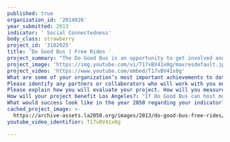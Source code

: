 ```yaml
---
published: true
organization_id: '2014026'
year_submitted: 2013
indicator: ' Social Connectedness'
body_class: strawberry
project_id: '3102025'
title: 'Do Good Bus | Free Rides '
project_summary: "The Do Good Bus is an opportunity to get involved and help your community. Just get on the bus and we do the rest. Each trip is different and the locations are a secret.  If you have always wanted to get involved, volunteer or help others but didn’t know how – hop on the Do Good Bus!\r\n<br>\r\n<br>\r\nWe currently host monthly community rides to give Los Angelenos an opportunity to learn about local causes, experience giving back and most importantly, connect with other people in their city.  Over the past three years, we’ve visited dozens of causes and connected hundreds of volunteers.  In order to expand and give more people in Los Angeles an opportunity to participate – we need to buy a bus.  With our own bus, our goals are to: double participation, offer one free ride per month and focus on teaching youth the importance of giving back.  \r\n<br>\r\n<br>\r\nDOUBLE TIME & MAKE IT FREE\r\n<br>\r\nWith our current costs and bus rental availability, we are limited to one community ride per month. These rides require people to purchase a ticket.  We believe there’s true value in a Do Good Bus ticket (you even get a gourmet lunch!) but we also know the ticket can be a barrier for some.  If we could host one FREE ride per month in addition to a ticketed ride -- viola! -- we’ve doubled the amount of people who can connect and doubled the amount of GOOD we can do.\r\n<br>\r\n<br>\r\nKIDS AND GIVING BACK\r\n<br>\r\nIn line with the LA2050 report about the direct connection between education and social connectedness, we’ve been working on ideas to engage students via the Do Good Bus.  We are committed to teaching our youth the importance of giving back and connecting with their community.  In fact, we’ve started hosting FAMILY RIDES to give families access to kid-friendly volunteer activities and teach kids the vocabulary and concepts of giving back.  We would love to offer the same experience to students in Los Angeles schools - giving teachers an opportunity to incorporate volunteerism into their curriculums. \r\n<br>\r\n<br>\r\nThe LA2050 report also suggests education levels are directly related to social connectedness levels.  While we don’t have the resources to ensure kids make it to their senior year, we think exposing kids to unique experiences on a Do Good Field Trip, will give them a chance to connect with students across neighborhood lines and with a world outside of the classroom.  In addition, a Do Good Field Trip would expose students to unique career options (i.e. Non-profit CEO or Do Good Bus tour guide) - potentially giving them new motivation to make it through school. "
project_image: 'https://img.youtube.com/vi/T17vBV41x0g/maxresdefault.jpg'
project_video: 'https://www.youtube.com/embed/T17vBV41x0g'
What are some of your organization’s most important achievements to date?: "Do Good Bus <a ref=\"http://dogoodbus.com/index.php/foster-the-people-do-good-bus/>partnered with the band Foster The People</a> (FTP) to launch their charity initiative, Foster The Future during the band’s 2011 Summer Tour. In an effort to engage and inspire FTP fans, Do Good Bus loaded up with 30 fans before each concert along the 25 city tour.  Fans participated in a local community project in their city and had fun along the way. In total, we connected with over 750 people, thirty percent of which were first-time volunteers and helped create awareness and support for 25 causes across the United States.  \r\n<br>\r\n<br>\r\nLocally, we’ve partnered with dozens of Los Angeles causes to give Los Angelenos an opportunity to connect and give back.  We’ve painted massive murals, helped students write their college entrance essays and sorted dog food for some of the cutest rescue animals in Los Angeles.  \r\n<br>\r\n<br>\r\nSome of our favorite rides include working with: 826LA, Meet Every Need with Dignity (MEND), Best Friends Animal Society and most recently, Fantasia Family Music Theater.  As a specific example, we’ve had an ongoing relationship with Social Justice Learning Institute (SJLI) and have been an integral part of their “100 Seeds of Change” initiative to change Inglewood’s status as a “food desert”.  In the past 6 months, we’ve had over 100 volunteers get their hands dirty to help give Inglewood residents better access to healthy food choices."
Please identify any partners or collaborators who will work with you on this project.: "<br>\r\n<br>\r\nBUS PARTNERS\r\n<br>\r\nFor the nitty gritty logistics, Townride, Inc. would like to offer their expertise in helping us through the purchase and refurbishing process of creating the coolest Do Good Bus possible.  We are also working on a plan to partner with Townride for storage and maintenance.\r\n<br>\r\n<br>\r\nEDUCATION PARTNERS\r\n<br>\r\nAs for causes and organizations who can help us make Do Good Field Trips a reality, we’re looking forward to working with No Right Brain Left Behind, Green Dot Schools, Breakaway Education and Zimmer Children’s Museum."
Please explain how you will evaluate your project. How will you measure success?: "We keep track of how many people experience the Do Good Bus each year and how many of those people return to volunteer at select causes.  If we could double our numbers, we’d consider it a huge success.\r\n<br>\r\n<br>\r\nOutside of pure numbers and excel spreadsheets, we measure our success by trying to accomplish three goals:\r\n1.\tCreate Awareness\r\n2.\tCreate Community\r\n3.\tEncourage Continued Support\r\n<br>\r\n<br>\r\nWe already track each of these goals and would continue to do so by doing the following:\r\n<br>\r\n<br>\r\n\r\nAWARENESS: We are creating awareness about Los Angeles causes for Do Good Bus participants, which is easy to measure by simply counting how many people get on the bus.  But we are also committed to creating a broader awareness for each specific cause by consistently mentioning and supporting them via Do Good Bus social networks and ideally, the social networks of our 30 passengers.  We know the power of word of mouth and encourage all our participants to share their experience via Twitter, Facebook, Instagram and good ol’ fashioned coffee dates.  We are currently working on a template to track and report increased awareness for the non-profits we visit to show the benefit of partnering with Do Good Bus.\r\n<br>\r\n<br>\r\nCOMMUNITY: This category could also be called, GETTING DIGITS.  Our favorite part of a Do Good Bus ride is seeing people connect and find a common ground.  We are constantly amazed to see people trading information at the end of our rides so they can reconnect in the future.  Past doGOODers have gone out on dates, found new babysitters and even started their own small community projects. All because we put them on a bus together!\r\n<br>\r\n<br>\r\nCONTINUED SUPPORT:  After each Do Good Bus ride, passengers receive a follow up email with info on how to continue to support the cause they visited as well as other causes in Los Angeles.  We do our best to work with the non-profits and causes to monitor and track return volunteers and hope to increase those “return rates” as we move forward.  Ideally, our goal is to check in twice a year with people who have been on the bus and give them examples of new ways to help and creative ways to get involved."
How will your project benefit Los Angeles?: "If Do Good Bus can host multiple rides per month and offer one of them for free, we can give more Los Angelenos an opportunity to help their communities.  In one year, over 1,000 people will be newly connected and if we add Do Good Field Trips to that number, we end up with 1,000 newly connected kids as well.\r\n<br>\r\n<br>\r\nOne of our goals on the bus is to encourage continued support and inspire people to do good on a regular basis.  For us, that doesn’t always mean returning to the cause we just visited.  During a ride, passengers are not only exposed to meaningful causes they are also introduced to what it FEELS like to give back. We encourage them to harness that feeling and search for ways to find it again in their every day lives.  We strongly believe that inspiration in people will continue to shape Los Angeles into a more connected place.  \r\n<br>\r\n<br>\r\nIn addition to one free ride per month and Do Good Field Trips, owning a bus would give us a unique opportunity to help Los Angeles in a hyper-local capacity.  With 24-hour access to a vehicle equipped with supplies and enough seats for 30 willing volunteers, we’d have the capability to coordinate last minute trips to help our neighbors in a time of emergency or disaster relief.  This might be the most exciting element of owning our own vehicle.\r\n<br>\r\n<br>\r\nOne ride at a time, Do Good Bus can begin to shape Los Angeles into a more connected city; one with informed and inspired residents who can help one another."
What would success look like in the year 2050 regarding your indicator?: "We think the SMALL THINGS will mean success.  \r\n<br>\r\n<br>\r\nIn 2050, if most Los Angelenos know more than one neighbor and if kids don’t roll their eyes when teachers say “volunteer” – success.  \r\n<br>\r\n<br>\r\nIn 37 years, if people understand picking up a piece of trash is just as much their responsibility as the next person’s – success.\r\n<br>\r\n<br>\r\nAnd on our way to 2050, if people have unique opportunities to connect and even have FUN together, they will be more likely to work together to make those small things Los Angeles’s reality.\r\n<br>\r\n<br>\r\nSuccess."
cached_project_image: >-
  https://archive-assets.la2050.org/images/2013/do-good-bus-free-rides/img.youtube.com/vi/T17vBV41x0g/maxresdefault.jpg
youtube_video_identifier: T17vBV41x0g

---
```

